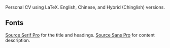 Personal CV using LaTeX. English, Chinese, and Hybrid (Chinglish) versions.

## Fonts
[Source Serif Pro](https://fonts.google.com/specimen/Source+Serif+Pro#license) for the title and headings.
[Source Sans Pro](https://fonts.google.com/specimen/Source+Sans+Pro#license) for content description.
